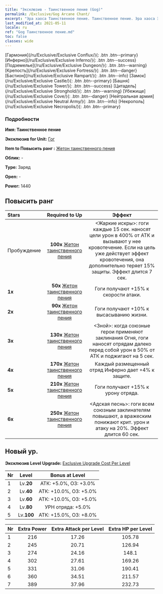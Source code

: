 ```yaml
---
title: "Эксклюзив - Таинственное пение (Gog)"
permalink: /Exclusive/Gog Arcane Chant/
excerpt: "Эра хаоса Таинственное пение. Таинственное пение. Эра хаоса Эксклюзив Таинственное пение. Гог Эксклюзив."
last_modified_at: 2021-05-11
locale: ru
ref: "Gog Таинственное пение.md"
toc: false
classes: wide
---
```

 [Гармония](/ru/Exclusive/Exclusive Conflux/){: .btn .btn--primary} [Инферно](/ru/Exclusive/Exclusive Inferno/){: .btn .btn--success} [Подземелье](/ru/Exclusive/Exclusive Dungeon/){: .btn .btn--warning} [Крепость](/ru/Exclusive/Exclusive Fortress/){: .btn .btn--danger} [Бастион](/ru/Exclusive/Exclusive Rampart/){: .btn .btn--info} [Замок](/ru/Exclusive/Exclusive Castle/){: .btn .btn--primary} [Башня](/ru/Exclusive/Exclusive Tower/){: .btn .btn--success} [Цитадель](/ru/Exclusive/Exclusive Stronghold/){: .btn .btn--warning} [Убежище](/ru/Exclusive/Exclusive Cove/){: .btn .btn--danger} [Нейтральная армия](/ru/Exclusive/Exclusive Neutral Army/){: .btn .btn--info} [Некрополь](/ru/Exclusive/Exclusive Necropolis/){: .btn .btn--primary} 

### Подробности
 **Имя: Таинственное пение** 

 **Эксклюзив for Unit:** [Гог](/ru/units/Gog/) 

 **Item to Повысить ранг :** [Жетон таинственного пения](/ItemsRU/con_915/)

 **Облик:** -

 **Type:** Заряд

 **Open:** -

 **Power:** 1440

## Повысить ранг 

  |     Stars    |  Required to Up | Эффект |
  |:-------------|:---------------:|:---------------:|
  |  Пробуждение  | **100x** [Жетон таинственного пения](/ItemsRU/con_915/) | <Жаркие искры>: гоги каждые 15 сек. наносят цели урон в 400% от АТК и вызывают у нее кровотечение. Если на цель уже действует эффект кровотечения, она дополнительно теряет 15% защиты. Эффект длится 7 сек. |
  | **1x** <i class="fas fa-star"/> | **50x** [Жетон таинственного пения](/ItemsRU/con_915/) | Гоги получают +15% к скорости атаки. |
  | **2x** <i class="fas fa-star"/> | **90x** [Жетон таинственного пения](/ItemsRU/con_915/) | Гоги получают +10% к высасыванию жизни. |
  | **3x** <i class="fas fa-star"/> | **130x** [Жетон таинственного пения](/ItemsRU/con_915/) | <Зной>: когда союзные герои применяют заклинания Огня, гоги наносят отрядам далеко перед собой урон в 50% от АТК и поджигают на 5 сек. |
  | **4x** <i class="fas fa-star"/> | **170x** [Жетон таинственного пения](/ItemsRU/con_915/) | Каждый размещенный отряд Инферно дает +4% к защите. |
  | **5x** <i class="fas fa-star"/> | **210x** [Жетон таинственного пения](/ItemsRU/con_915/) | Гоги получают +15% к урону отряда. |
  | **6x** <i class="fas fa-star"/> | **250x** [Жетон таинственного пения](/ItemsRU/con_915/) | <Адская песнь>: гоги всем союзным заклинателям повышают, а вражеским понижают крит. урон и атаку на 20%. Эффект длится 60 сек. |


## Новый ур.
 **Эксклюзив Level Upgrade:** [Exclusive Upgrade Cost Per Level](/Exclusive/ExclusiveUpgradeCostPerLevel/)

  |  Nr  |   Level  | Bonus at Level |
  |:-----|:--------:|:--------------:|
  | 1 | Lv.**20** | АТК: +5.0%, ОЗ: +3.0% |
  | 2 | Lv.**40** | АТК: +10.0%, ОЗ: +5.0% |
  | 3 | Lv.**60** | АТК: +10.0%, ОЗ: +5.0% |
  | 4 | Lv.**80** | УРН отряда: +5.0% |
  | 5 | Lv.**100** | АТК: +15.0%, ОЗ: +8.0% |


  |  Nr  |  Extra Power | Extra Attack per Level | Extra HP per Level |
  |:-----|:--------:|:--------:|:--------:|
  | 1 | 216 | 17.26 | 105.78 |
  | 2 | 245 | 20.71 | 126.94 |
  | 3 | 274 | 24.16 | 148.1 |
  | 4 | 302 | 27.61 | 169.26 |
  | 5 | 331 | 31.06 | 190.41 |
  | 6 | 360 | 34.51 | 211.57 |
  | 7 | 389 | 37.96 | 232.73 |


